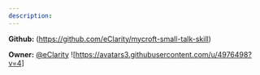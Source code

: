 ```yaml
---
description: 
---
```



**Github:** (https://github.com/eClarity/mycroft-small-talk-skill)

**Owner:** [@eClarity](https://github.com/eClarity) ![https://avatars3.githubusercontent.com/u/4976498?v=4]

